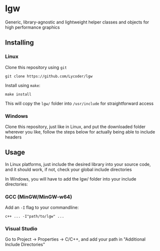 # lgw
Generic, library-agnostic and lightweight helper classes and objects for high performance graphics

## Installing
### Linux
Clone this repository using `git`
```
git clone https://github.com/Lycoder/lgw
```

Install using `make`:
```
make install
```
This will copy the `lgw/` folder into `/usr/include` for straightforward access

### Windows
Clone this repository, just like in Linux, and put the downloaded folder wherever you like, follow the steps below for actually being able to include headers

## Usage
In Linux platforms, just include the desired library into your source code, and it should work, if not, check your global include directories

In Windows, you will have to add the lgw/ folder into your include directories:

### GCC (MinGW/MinGW-w64)
Add an `-I` flag to your commandline:
```
c++ ... -I"path/to/lgw" ...
```

### Visual Studio
Go to Project -> Properties -> C/C++, and add your path in "Additional Include Directories"
